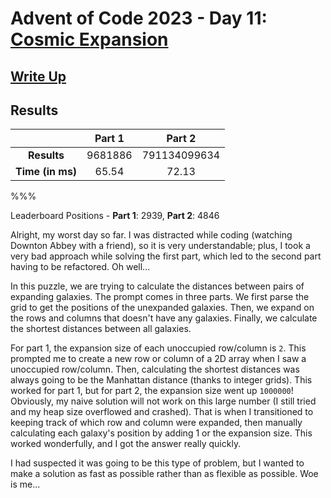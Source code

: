 # Advent of Code 2023 - Day 11: [Cosmic Expansion](https://adventofcode.com/2023/day/11)

## [Write Up](https://codingap.github.io/advent-of-code/writeups/2023/day11)
## Results
|| **Part 1** | **Part 2** |
|:--:|:---:|:---:|
| **Results** | 9681886 | 791134099634 |
| **Time (in ms)** | 65.54 | 72.13 |

%%%

Leaderboard Positions - **Part 1**: 2939, **Part 2**: 4846

Alright, my worst day so far. I was distracted while coding (watching Downton Abbey with a friend), so it is very understandable; plus, I took a very bad approach while solving the first part, which led to the second part having to be refactored. Oh well...

In this puzzle, we are trying to calculate the distances between pairs of expanding galaxies. The prompt comes in three parts. We first parse the grid to get the positions of the unexpanded galaxies. Then, we expand on the rows and columns that doesn't have any galaxies. Finally, we calculate the shortest distances between all galaxies.

For part 1, the expansion size of each unoccupied row/column is `2`. This prompted me to create a new row or column of a 2D array when I saw a unoccupied row/column. Then, calculating the shortest distances was always going to be the Manhattan distance (thanks to integer grids). This worked for part 1, but for part 2, the expansion size went up `1000000`! Obviously, my naive solution will not work on this large number (I still tried and my heap size overflowed and crashed). That is when I transitioned to keeping track of which row and column were expanded, then manually calculating each galaxy's position by adding 1 or the expansion size. This worked wonderfully, and I got the answer really quickly.

I had suspected it was going to be this type of problem, but I wanted to make a solution as fast as possible rather than as flexible as possible. Woe is me...